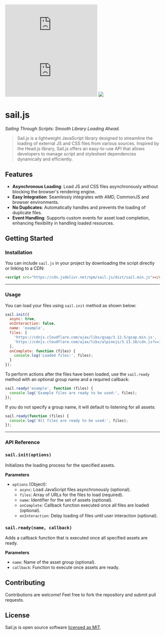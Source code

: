 [![NPM Version](https://img.shields.io/npm/v/sail.js)](https://www.npmjs.com/package/sail.js)
[![NPM Downloads](https://img.shields.io/npm/dm/sail.js)](https://www.npmjs.com/package/sail.js)
[![](https://data.jsdelivr.com/v1/package/npm/sail.js/badge?style=rounded)](https://www.jsdelivr.com/package/npm/sail.js)

# sail.js

_Sailing Through Scripts: Smooth Library Loading Ahead._

> Sail.js is a lightweight JavaScript library designed to streamline the loading of external JS and CSS files from various sources. Inspired by the Head.js library, Sail.js offers an easy-to-use API that allows developers to manage script and stylesheet dependencies dynamically and efficiently.

## Features

- **Asynchronous Loading**: Load JS and CSS files asynchronously without blocking the browser's rendering engine.
- **Easy Integration**: Seamlessly integrates with AMD, CommonJS and browser environments.
- **No Duplicates**: Automatically handles and prevents the loading of duplicate files.
- **Event Handling**: Supports custom events for asset load completion, enhancing flexibility in handling loaded resources.

## Getting Started

### Installation

You can include `sail.js` in your project by downloading the script directly or linking to a CDN:

```html
<script src="https://cdn.jsdelivr.net/npm/sail.js/dist/sail.min.js"></script>
```

---

### Usage

You can load your files using `sail.init` method as shown below:

```javascript
sail.init({
  async: true,
  onInteraction: false,
  name: 'example',
  files: [
    'https://cdnjs.cloudflare.com/ajax/libs/gsap/3.12.5/gsap.min.js',
    'https://cdnjs.cloudflare.com/ajax/libs/alpinejs/3.13.10/cdn.js?v=1'
  ],
  onComplete: function (files) {
    console.log('Loaded files:', files);
  }
});
```

To perform actions after the files have been loaded, use the `sail.ready` method with an optional group name and a required callback:

```javascript
sail.ready('example', function (files) {
  console.log('Example files are ready to be used:', files);
});
```

If you do not specify a group name, it will default to listening for all assets:

```javascript
sail.ready(function (files) {
  console.log('All files are ready to be used:', files);
});
```

---

### API Reference

### `sail.init(options)`

Initializes the loading process for the specified assets.

**Parameters**

- `options` (Object):
  - `async`: Load JavaScript files asynchronously (optional).
  - `files`: Array of URLs for the files to load (required).
  - `name`: Identifier for the set of assets (optional).
  - `onComplete`: Callback function executed once all files are loaded (optional).
  - `onInteraction`: Delay loading of files until user interaction (optional).

### `sail.ready(name, callback)`

Adds a callback function that is executed once all specified assets are ready.

**Parameters**

- `name`: Name of the asset group (optional).
- `callback`: Function to execute once assets are ready.

## Contributing

Contributions are welcome! Feel free to fork the repository and submit pull requests.

## License

Sail.js is open source software [licensed as MIT](https://github.com/SebastianSava/sail.js/blob/main/LICENSE).
